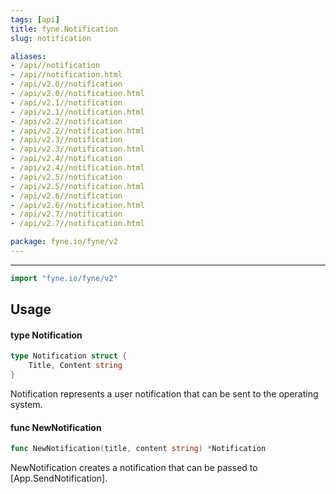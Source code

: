 ```yaml
---
tags: [api]
title: fyne.Notification
slug: notification

aliases:
- /api//notification
- /api//notification.html
- /api/v2.0//notification
- /api/v2.0//notification.html
- /api/v2.1//notification
- /api/v2.1//notification.html
- /api/v2.2//notification
- /api/v2.2//notification.html
- /api/v2.3//notification
- /api/v2.3//notification.html
- /api/v2.4//notification
- /api/v2.4//notification.html
- /api/v2.5//notification
- /api/v2.5//notification.html
- /api/v2.6//notification
- /api/v2.6//notification.html
- /api/v2.7//notification
- /api/v2.7//notification.html

package: fyne.io/fyne/v2
---
```



---
```go
import "fyne.io/fyne/v2"
```

## Usage

#### type Notification

```go
type Notification struct {
	Title, Content string
}
```

Notification represents a user notification that can be sent to the operating system.

#### func  NewNotification

```go
func NewNotification(title, content string) *Notification
```
NewNotification creates a notification that can be passed to [App.SendNotification].
